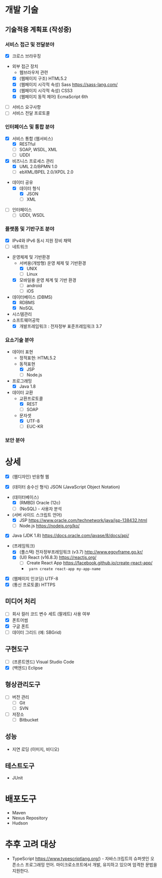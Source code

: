 # 개발 기술

## 기술적용 계획표 (작성중)

### 서비스 접근 및 전달분야

- [x] 크로스 브라우징
- 외부 접근 장치
  - 웹브라우저 관련
  - [x] (웹페이지 구조) HTML5.2
  - [x] (웹페이지 시각적 속성) Sass https://sass-lang.com/
  - [x] (웹페이지 시각적 속성) CSS3
  - [x] (웹페이지 동적 제어) EcmaScript 6th
- [ ] 서비스 요구사항
- [ ] 서비스 전달 프로토콜

### 인터페이스 및 통합 분야

- [x] 서비스 통합 (웹서비스)
  - [x] RESTful
  - [ ] SOAP, WSDL, XML
  - [ ] UDDI
- [x] 비즈니스 프로세스 관리
  - [x] UML 2.0/BPMN 1.0
  - [ ] ebXML/BPEL 2.0/XPDL 2.0
- 데이터 공유
  - [x] 데이터 형식
    - [x] JSON
    - [ ] XML
- [ ] 인터페이스
  - [ ] UDDI, WSDL

### 플랫폼 및 기반구조 분야

- [x] IPv4와 IPv6 동시 지원 장비 채택
- [ ] 네트워크
- 운영체제 및 기반환경
  - 서버용(개방형) 운영 체제 및 기반환경
    - [x] UNIX
    - [ ] Linux
  - [x] 모바일용 운영 체계 및 기반 환경
    - [ ] android
    - [ ] iOS
- 데이터베이스 (DBMS)
  - [x] RDBMS
  - [x] NoSQL
- 시스템관리
- 소프트웨어공학
  - [x] 개발프레임워크 : 전자정부 표준프레임워크 3.7

### 요소기술 분야

- 데이터 표현
  - 정적표현: HTML5.2
  - 동적표현
    - [x] JSP
    - [ ] Node.js
- 프로그래밍
  - [x] Java 1.8
- 데이터 교환
  - 교환프로토콜
    - [x] REST
    - [ ] SOAP
  - 문자셋
    - [x] UTF-8
    - [ ] EUC-KR

### 보안 분야

# 상세

- [x] (웹디자인) 반응형 웹

- [x] (데이터 송수신 형식) JSON (JavaScript Object Notation)
- (데이터베이스)
  - [x] (RMBD) Oracle (12c)
  - [ ] (NoSQL) - 사용자 분석
- (서버 사이드 스크립트 언어)
  - [x] JSP https://www.oracle.com/technetwork/java/jsp-138432.html
  - [ ] Node.js https://nodejs.org/ko/
- [x] Java (JDK 1.8) https://docs.oracle.com/javase/8/docs/api/
- (프레임워크)
  - [x] (풀스택) 전자정부프레임워크 (v3.7) http://www.egovframe.go.kr/
  - [x] (UI) React (v16.8.3) https://reactjs.org/
    - [ ] Create React App https://facebook.github.io/create-react-app/
    - <code> yarn create react-app my-app-name </code>
- [x] (웹페이지 인코딩) UTF-8
- [x] (통신 프로토콜) HTTPS

## 미디어 처리

- [ ] 회사 컬러 코드 변수 세트 (팔레트) 사용 여부
- [x] 폰트어썸
- [x] 구글 폰트
- [ ] 데이터 그리드 (예: SBGrid)

## 구현도구

- [ ] (프론트엔드) Visual Studio Code
- [x] (백엔드) Eclipse

## 형상관리도구

- [ ] 버전 관리
  - [ ] Git
  - [ ] SVN
- [ ] 저장소
  - [ ] Bitbucket

## 성능

- 지연 로딩 (이미지, 비디오)

## 테스트도구

- JUnit

# 배포도구

- Maven
- Nexus Repository
- Hudson

# 추후 고려 대상

- TypeScript https://www.typescriptlang.org/) - 자바스크립트의 슈퍼셋인 오픈소스 프로그래밍 언어. 마이크로소프트에서 개발, 유지하고 있으며 엄격한 문법을 지원한다.
